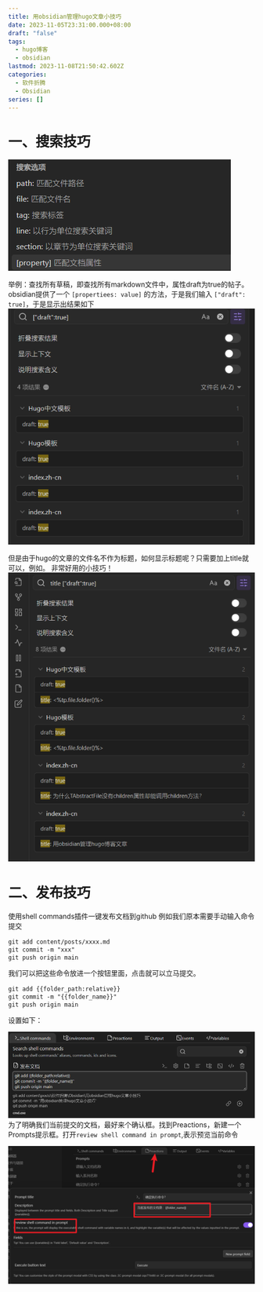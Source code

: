 ```yaml
---
title: 用obsidian管理hugo文章小技巧
date: 2023-11-05T23:31:00.000+08:00
draft: "false"
tags:
  - hugo博客
  - obsidian
lastmod: 2023-11-08T21:50:42.602Z
categories:
  - 软件折腾
  - Obsidian
series: []
---
```


# 一、搜索技巧
![](Pasted%20image%2020231109053716.png)

举例：查找所有草稿，即查找所有markdown文件中，属性draft为true的帖子。obsidian提供了一个 `[propertiees: value]` 的方法，于是我们输入 `["draft": true]`，于是显示出结果如下
![](Pasted%20image%2020231109053543.png)

但是由于hugo的文章的文件名不作为标题，如何显示标题呢？只需要加上title就可以，例如。
非常好用的小技巧！
![](Pasted%20image%2020231109053435.png)


# 二、发布技巧

使用shell commands插件一键发布文档到github
例如我们原本需要手动输入命令提交
```shell
git add content/posts/xxxx.md
git commit -m "xxx"
git push origin main
```
我们可以把这些命令放进一个按钮里面，点击就可以立马提交。
```shell
git add {{folder_path:relative}}
git commit -m "{{folder_name}}"
git push origin main
```
设置如下：

![](Pasted%20image%2020231109072252.png)
为了明确我们当前提交的文档，最好来个确认框。找到Preactions，新建一个Prompts提示框。打开`review shell command in prompt`,表示预览当前命令

![](Pasted%20image%2020231109072425.png)



